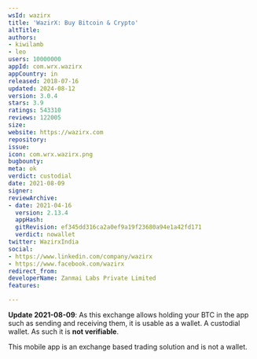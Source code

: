 ```yaml
---
wsId: wazirx
title: 'WazirX: Buy Bitcoin & Crypto'
altTitle: 
authors:
- kiwilamb
- leo
users: 10000000
appId: com.wrx.wazirx
appCountry: in
released: 2018-07-16
updated: 2024-08-12
version: 3.0.4
stars: 3.9
ratings: 543310
reviews: 122005
size: 
website: https://wazirx.com
repository: 
issue: 
icon: com.wrx.wazirx.png
bugbounty: 
meta: ok
verdict: custodial
date: 2021-08-09
signer: 
reviewArchive:
- date: 2021-04-16
  version: 2.13.4
  appHash: 
  gitRevision: ef345dd316ca2a0ef9a19f23680a94e1a42fd171
  verdict: nowallet
twitter: WazirxIndia
social:
- https://www.linkedin.com/company/wazirx
- https://www.facebook.com/wazirx
redirect_from: 
developerName: Zanmai Labs Private Limited
features: 

---
```


**Update 2021-08-09**: As this exchange allows holding your BTC in the app such
as sending and receiving them, it is usable as a wallet. A custodial wallet. As
such it is **not verifiable**.

This mobile app is an exchange based trading solution and is not a wallet.
